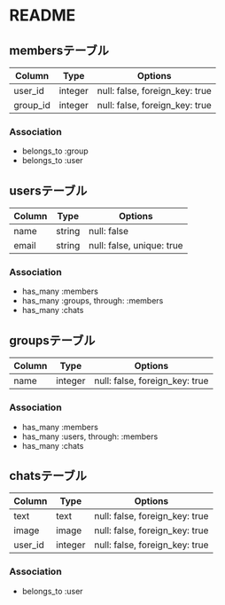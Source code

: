 # README


## membersテーブル

|Column|Type|Options|
|------|----|-------|
|user_id|integer|null: false, foreign_key: true|
|group_id|integer|null: false, foreign_key: true|

### Association
- belongs_to :group
- belongs_to :user

## usersテーブル

|Column|Type|Options|
|------|----|-------|
|name|string|null: false|
|email|string|null: false, unique: true|

### Association
- has_many :members
- has_many :groups, through: :members
- has_many :chats

## groupsテーブル

|Column|Type|Options|
|------|----|-------|
|name|integer|null: false, foreign_key: true|

### Association
- has_many :members
- has_many :users, through: :members
- has_many :chats

## chatsテーブル

|Column|Type|Options|
|------|----|-------|
|text|text|null: false, foreign_key: true|
|image|image|null: false, foreign_key: true|
|user_id|integer|null: false, foreign_key: true|

### Association
- belongs_to :user